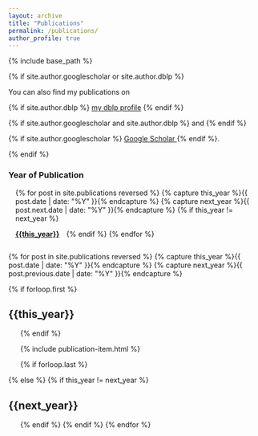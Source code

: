 ```yaml
---
layout: archive
title: "Publications"
permalink: /publications/
author_profile: true
---
```



{% include base_path %}

 {% if site.author.googlescholar or site.author.dblp %}

  You can also find my publications on

  <!-- If Computer Science Bibliography (dblp) variable active,
       Then add link to authors dblp account -->
  {% if site.author.dblp %}
   <a href="{{site.author.dblp}}">my dblp profile</a>
  {% endif %}

  <!-- If dblp and Scholar variable active,
       Then add the word and between links -->
  {% if site.author.googlescholar and site.author.dblp %}
    and
  {% endif %}

  <!-- If Google Scholar variable active,
       Then add link to authors Google Scholar account -->
  {% if site.author.googlescholar %}
   <a href="{{site.author.googlescholar}}"> Google Scholar </a>
  {% endif %}.

 {% endif %}


<h3>Year of Publication</h3>

<ul style="padding-left: 1em;">

{% for post in site.publications reversed  %}
  {% capture this_year %}{{ post.date | date: "%Y" }}{% endcapture %}
  {% capture next_year %}{{ post.next.date | date: "%Y" }}{% endcapture %}
  {% if this_year != next_year %}
<li style="display: inline; float:left; list-style-type: none; margin-right: 1em; margin-bottom: 0em;"><strong><a href="#{{this_year}}">{{this_year}}</a></strong></li>
  {% endif %}
{% endfor %}

</ul>
<div style="clear: both;"></div>

{% for post in site.publications reversed  %}
  {% capture this_year %}{{ post.date | date: "%Y" }}{% endcapture %}
  {% capture next_year %}{{ post.previous.date | date: "%Y" }}{% endcapture %}

  {% if forloop.first %}
  <h2 id="{{this_year}}">{{this_year}}</h2>
  <ul class="publications">
  {% endif %}

  {% include publication-item.html %}

  {% if forloop.last %}
  </ul>
  {% else %}
  {% if this_year != next_year %}
  </ul>
  <h2 id="{{next_year}}">{{next_year}}</h2>
  <ul>
  {% endif %}
  {% endif %}
{% endfor %}
